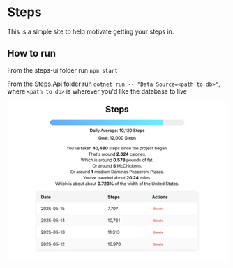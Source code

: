 # Steps

This is a simple site to help motivate getting your steps in. 

## How to run

From the steps-ui folder run `npm start`

From the Steps.Api folder run `dotnet run -- "Data Source=<path to db>"`, where `<path to db>` is wherever 
you'd like the database to live

![Homescreen](./docs/img/mainpage.png)
